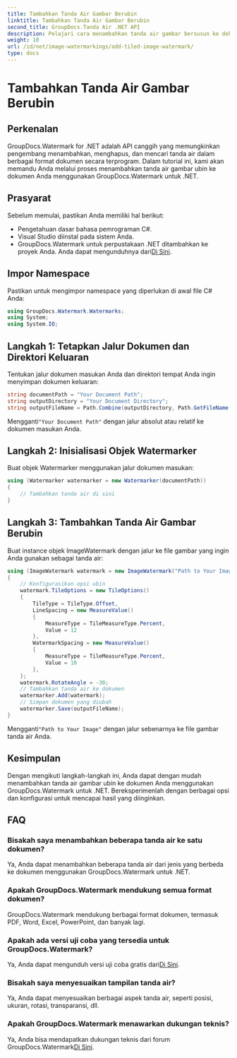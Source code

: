 ```yaml
---
title: Tambahkan Tanda Air Gambar Berubin
linktitle: Tambahkan Tanda Air Gambar Berubin
second_title: GroupDocs.Tanda Air .NET API
description: Pelajari cara menambahkan tanda air gambar bersusun ke dokumen Anda menggunakan GroupDocs.Watermark untuk .NET. Mudah, efisien, dan dapat disesuaikan.
weight: 10
url: /id/net/image-watermarkings/add-tiled-image-watermark/
type: docs
---
```

# Tambahkan Tanda Air Gambar Berubin

## Perkenalan
GroupDocs.Watermark for .NET adalah API canggih yang memungkinkan pengembang menambahkan, menghapus, dan mencari tanda air dalam berbagai format dokumen secara terprogram. Dalam tutorial ini, kami akan memandu Anda melalui proses menambahkan tanda air gambar ubin ke dokumen Anda menggunakan GroupDocs.Watermark untuk .NET.
## Prasyarat
Sebelum memulai, pastikan Anda memiliki hal berikut:
- Pengetahuan dasar bahasa pemrograman C#.
- Visual Studio diinstal pada sistem Anda.
- GroupDocs.Watermark untuk perpustakaan .NET ditambahkan ke proyek Anda. Anda dapat mengunduhnya dari[Di Sini](https://releases.groupdocs.com/Watermark/net/).

## Impor Namespace
Pastikan untuk mengimpor namespace yang diperlukan di awal file C# Anda:
```csharp
using GroupDocs.Watermark.Watermarks;
using System;
using System.IO;
```
## Langkah 1: Tetapkan Jalur Dokumen dan Direktori Keluaran
Tentukan jalur dokumen masukan Anda dan direktori tempat Anda ingin menyimpan dokumen keluaran:
```csharp
string documentPath = "Your Document Path";
string outputDirectory = "Your Document Directory";
string outputFileName = Path.Combine(outputDirectory, Path.GetFileName(documentPath));
```
 Mengganti`"Your Document Path"` dengan jalur absolut atau relatif ke dokumen masukan Anda.
## Langkah 2: Inisialisasi Objek Watermarker
Buat objek Watermarker menggunakan jalur dokumen masukan:
```csharp
using (Watermarker watermarker = new Watermarker(documentPath))
{
    // Tambahkan tanda air di sini
}
```
## Langkah 3: Tambahkan Tanda Air Gambar Berubin
Buat instance objek ImageWatermark dengan jalur ke file gambar yang ingin Anda gunakan sebagai tanda air:
```csharp
using (ImageWatermark watermark = new ImageWatermark("Path to Your Image"))
{
    // Konfigurasikan opsi ubin
    watermark.TileOptions = new TileOptions()
    {
        TileType = TileType.Offset,
        LineSpacing = new MeasureValue()
        {
            MeasureType = TileMeasureType.Percent,
            Value = 12
        },
        WatermarkSpacing = new MeasureValue()
        {
            MeasureType = TileMeasureType.Percent,
            Value = 10
        },
    };
    watermark.RotateAngle = -30;
    // Tambahkan tanda air ke dokumen
    watermarker.Add(watermark);
    // Simpan dokumen yang diubah
    watermarker.Save(outputFileName);
}
```
 Mengganti`"Path to Your Image"` dengan jalur sebenarnya ke file gambar tanda air Anda.

## Kesimpulan
Dengan mengikuti langkah-langkah ini, Anda dapat dengan mudah menambahkan tanda air gambar ubin ke dokumen Anda menggunakan GroupDocs.Watermark untuk .NET. Bereksperimenlah dengan berbagai opsi dan konfigurasi untuk mencapai hasil yang diinginkan.
## FAQ
### Bisakah saya menambahkan beberapa tanda air ke satu dokumen?
Ya, Anda dapat menambahkan beberapa tanda air dari jenis yang berbeda ke dokumen menggunakan GroupDocs.Watermark untuk .NET.
### Apakah GroupDocs.Watermark mendukung semua format dokumen?
GroupDocs.Watermark mendukung berbagai format dokumen, termasuk PDF, Word, Excel, PowerPoint, dan banyak lagi.
### Apakah ada versi uji coba yang tersedia untuk GroupDocs.Watermark?
 Ya, Anda dapat mengunduh versi uji coba gratis dari[Di Sini](https://releases.groupdocs.com/).
### Bisakah saya menyesuaikan tampilan tanda air?
Ya, Anda dapat menyesuaikan berbagai aspek tanda air, seperti posisi, ukuran, rotasi, transparansi, dll.
### Apakah GroupDocs.Watermark menawarkan dukungan teknis?
 Ya, Anda bisa mendapatkan dukungan teknis dari forum GroupDocs.Watermark[Di Sini](https://forum.groupdocs.com/c/watermark/19).